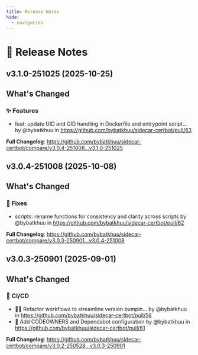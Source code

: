 ```yaml
---
title: Release Notes
hide:
  - navigation
---
```


# 📌 Release Notes

## v3.1.0-251025 (2025-10-25)

<!-- Release notes generated using configuration in .github/release.yml at v3.1.0-251025 -->

## What's Changed
### ✨ Features
* feat: update UID and GID handling in Dockerfile and entrypoint script… by @bybatkhuu in https://github.com/bybatkhuu/sidecar-certbot/pull/63


**Full Changelog**: https://github.com/bybatkhuu/sidecar-certbot/compare/v3.0.4-251008...v3.1.0-251025

## v3.0.4-251008 (2025-10-08)

<!-- Release notes generated using configuration in .github/release.yml at v3.0.4-251008 -->

## What's Changed
### 🐛 Fixes
* scripts: rename functions for consistency and clarity across scripts by @bybatkhuu in https://github.com/bybatkhuu/sidecar-certbot/pull/62


**Full Changelog**: https://github.com/bybatkhuu/sidecar-certbot/compare/v3.0.3-250901...v3.0.4-251008

## v3.0.3-250901 (2025-09-01)

<!-- Release notes generated using configuration in .github/release.yml at v3.0.3-250901 -->

## What's Changed
### 👷 CI/CD
* :hammer::green_heart: Refactor workflows to streamline version bumpin… by @bybatkhuu in https://github.com/bybatkhuu/sidecar-certbot/pull/58
* :hammer: Add CODEOWNERS and Dependabot configuration by @bybatkhuu in https://github.com/bybatkhuu/sidecar-certbot/pull/61


**Full Changelog**: https://github.com/bybatkhuu/sidecar-certbot/compare/v3.0.2-250528...v3.0.3-250901
